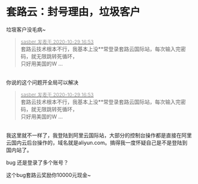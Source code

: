 # 套路云：封号理由，垃圾客户


垃圾客户没毛病~

<div class="quote"><blockquote><font size="2"><a href="https://www.hostloc.com/forum.php?mod=redirect&amp;goto=findpost&amp;pid=9370003&amp;ptid=759862" target="_blank"><font color="#999999">sasber 发表于 2020-10-29 16:53</font></a></font><br />
套路云技术根本不行，我基本上没**常登录套路云国际站，每次输入完密码，就无限跳转死循环，<br />
只好用美国的W ...</blockquote></div><br />
你说的这个问题开全局可以解决

<div class="quote"><blockquote><font size="2"><a href="https://www.hostloc.com/forum.php?mod=redirect&amp;goto=findpost&amp;pid=9370003&amp;ptid=759862" target="_blank"><font color="#999999">sasber 发表于 2020-10-29 16:53</font></a></font><br />
套路云技术根本不行，我基本上没**常登录套路云国际站，每次输入完密码，就无限跳转死循环，<br />
只好用美国的W ...</blockquote></div><br />
我这里就不一样了，我登陆到阿里云国际站，大部分的控制台操作都是直接在阿里云国内云后台操作的，域名就是aliyun.com。搞得我一度怀疑自己是不是登陆到国内站了。<img id="aimg_M8y6Y" onclick="zoom(this, this.src, 0, 0, 0)" class="zoom" src="https://cdn.jsdelivr.net/gh/hishis/forum-master/public/images/patch.gif" onmouseover="img_onmouseoverfunc(this)" onload="thumbImg(this)" border="0" alt="" />

bug 还是登录了多个账号？<img id="aimg_Y8CT5" onclick="zoom(this, this.src, 0, 0, 0)" class="zoom" src="https://cdn.jsdelivr.net/gh/hishis/forum-master/public/images/patch.gif" onmouseover="img_onmouseoverfunc(this)" onload="thumbImg(this)" border="0" alt="" />

这个bug套路云奖励你10000元现金~
